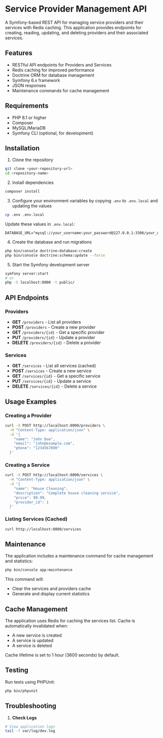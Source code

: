 # Service Provider Management API

A Symfony-based REST API for managing service providers and their services with Redis caching. This application provides endpoints for creating, reading, updating, and deleting providers and their associated services.

## Features

- RESTful API endpoints for Providers and Services
- Redis caching for improved performance
- Doctrine ORM for database management
- Symfony 6.x framework
- JSON responses
- Maintenance commands for cache management

## Requirements

- PHP 8.1 or higher
- Composer
- MySQL/MariaDB
- Symfony CLI (optional, for development)

## Installation

1. Clone the repository
```bash
git clone <your-repository-url>
cd <repository-name>
```

2. Install dependencies
```bash
composer install
```

3. Configure your environment variables by copying `.env` to `.env.local` and updating the values
```bash
cp .env .env.local
```

Update these values in `.env.local`:
```env
DATABASE_URL="mysql://your_username:your_password@127.0.0.1:3306/your_database_name"
```

4. Create the database and run migrations
```bash
php bin/console doctrine:database:create
php bin/console doctrine:schema:update --force
```


5. Start the Symfony development server
```bash
symfony server:start
# or
php -S localhost:8000 -t public/
```

## API Endpoints

### Providers

- **GET** `/providers` - List all providers
- **POST** `/providers` - Create a new provider
- **GET** `/providers/{id}` - Get a specific provider
- **PUT** `/providers/{id}` - Update a provider
- **DELETE** `/providers/{id}` - Delete a provider

### Services

- **GET** `/services` - List all services (cached)
- **POST** `/services` - Create a new service
- **GET** `/services/{id}` - Get a specific service
- **PUT** `/services/{id}` - Update a service
- **DELETE** `/services/{id}` - Delete a service

## Usage Examples

### Creating a Provider

```bash
curl -X POST http://localhost:8000/providers \
  -H "Content-Type: application/json" \
  -d '{
    "name": "John Doe",
    "email": "john@example.com",
    "phone": "1234567890"
  }'
```

### Creating a Service

```bash
curl -X POST http://localhost:8000/services \
  -H "Content-Type: application/json" \
  -d '{
    "name": "House Cleaning",
    "description": "Complete house cleaning service",
    "price": 99.99,
    "provider_id": 1
  }'
```

### Listing Services (Cached)

```bash
curl http://localhost:8000/services
```

## Maintenance

The application includes a maintenance command for cache management and statistics:

```bash
php bin/console app:maintenance
```

This command will:
- Clear the services and providers cache
- Generate and display current statistics

## Cache Management

The application uses Redis for caching the services list. Cache is automatically invalidated when:
- A new service is created
- A service is updated
- A service is deleted

Cache lifetime is set to 1 hour (3600 seconds) by default.

## Testing

Run tests using PHPUnit:
```bash
php bin/phpunit
```

## Troubleshooting


1. **Check Logs**
```bash
# View application logs
tail -f var/log/dev.log
```

